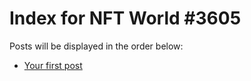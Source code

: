 # Index for NFT World #3605
Posts will be displayed in the order below:

- [Your first post](./001-first.md)

